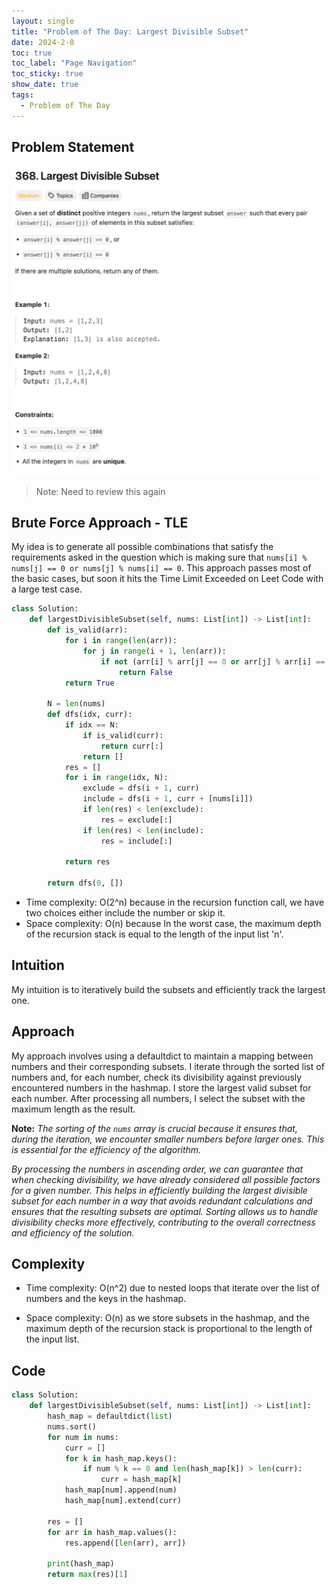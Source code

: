 ```yaml
---
layout: single
title: "Problem of The Day: Largest Divisible Subset"
date: 2024-2-8
toc: true
toc_label: "Page Navigation"
toc_sticky: true
show_date: true
tags:
  - Problem of The Day
---
```


## Problem Statement

![problem-368](/assets/images/2024-02-08_17-22-15-problem-368.png)

>Note: Need to review this again

## Brute Force Approach - TLE

My idea is to generate all possible combinations that satisfy the requirements asked in the question which is making sure that `nums[i] % nums[j] == 0 or nums[j] % nums[i] == 0`. This approach passes most of the basic cases, but soon it hits the Time Limit Exceeded on Leet Code with a large test case.

```python
class Solution:
    def largestDivisibleSubset(self, nums: List[int]) -> List[int]:
        def is_valid(arr):
            for i in range(len(arr)):
                for j in range(i + 1, len(arr)):
                    if not (arr[i] % arr[j] == 0 or arr[j] % arr[i] == 0):
                        return False
            return True

        N = len(nums)
        def dfs(idx, curr):
            if idx == N:
                if is_valid(curr):
                    return curr[:]
                return []
            res = []
            for i in range(idx, N):
                exclude = dfs(i + 1, curr)
                include = dfs(i + 1, curr + [nums[i]])
                if len(res) < len(exclude):
                    res = exclude[:]
                if len(res) < len(include):
                    res = include[:]
            
            return res

        return dfs(0, [])
```

- Time complexity: O(2^n) because in the recursion function call, we have two choices either include the number or skip it.
- Space complexity: O(n) because In the worst case, the maximum depth of the recursion stack is equal to the length of the input list 'n'.

## Intuition

My intuition is to iteratively build the subsets and efficiently track the largest one.

## Approach

My approach involves using a defaultdict to maintain a mapping between numbers and their corresponding subsets. I iterate through the sorted list of numbers and, for each number, check its divisibility against previously encountered numbers in the hashmap. I store the largest valid subset for each number. After processing all numbers, I select the subset with the maximum length as the result.

**Note:**
*The sorting of the `nums` array is crucial because it ensures that, during the iteration, we encounter smaller numbers before larger ones. This is essential for the efficiency of the algorithm.*

*By processing the numbers in ascending order, we can guarantee that when checking divisibility, we have already considered all possible factors for a given number. This helps in efficiently building the largest divisible subset for each number in a way that avoids redundant calculations and ensures that the resulting subsets are optimal. Sorting allows us to handle divisibility checks more effectively, contributing to the overall correctness and efficiency of the solution.*

## Complexity

- Time complexity:
O(n^2) due to nested loops that iterate over the list of numbers and the keys in the hashmap.

- Space complexity:
O(n) as we store subsets in the hashmap, and the maximum depth of the recursion stack is proportional to the length of the input list.

## Code

```python
class Solution:
    def largestDivisibleSubset(self, nums: List[int]) -> List[int]:
        hash_map = defaultdict(list)
        nums.sort()
        for num in nums:
            curr = []
            for k in hash_map.keys():
                if num % k == 0 and len(hash_map[k]) > len(curr):
                    curr = hash_map[k]
            hash_map[num].append(num)
            hash_map[num].extend(curr)
        
        res = []
        for arr in hash_map.values():
            res.append([len(arr), arr])
        
        print(hash_map)
        return max(res)[1]

```
